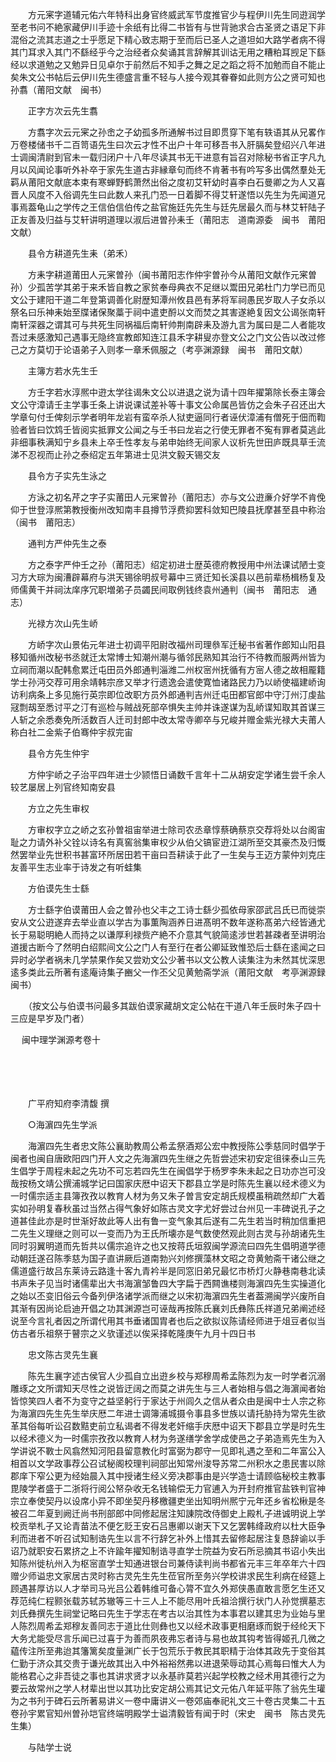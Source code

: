 <!-- { "loadSidebar": true } -->
　　方元宷字道辅元佑六年特科出身官终威武军节度推官少与程伊川先生同逰润学至老书问不絶家藏伊川手迹十余纸有比得二书皆有与世背驰求合古圣贤之语足下非混俗之流其志道之士乎愿足下精心致志期于至而后已圣人之道坦如大路学者病不得其门耳求入其门不繇经乎今之治经者众矣诵其言辞解其训诂无用之糟粕耳觊足下繇经以求道勉之又勉异日见卓尔于前然后不知手之舞之足之蹈之将不加勉而自不能止矣朱文公书帖后云伊川先生德盛言重不轻与人接今观其眷眷如此则方公之贤可知也孙翥（莆阳文献　闽书）

　　正字方次云先生翥

　　方翥字次云元宷之孙峹之子幼孤多所通解书过目即贯穿下笔有轶语其从兄畧作万卷楼储书千二百笥语先生曰次云才性不出户十年可移吾书入肝膈矣登绍兴八年进士调闽清尉到官未一载归闭户十八年尽读其书无干进意有旨召对除秘书省正字凡九月以风闻论事听外补卒于家先生道古非縁章句而终不肯著书有吟写多出偶然羣处无羁从莆阳文献底本束有寒蝉野鹤萧然出俗之度初艾轩幼时喜李白石曼卿之为人又喜晋人风度不入俗调先生曰此数人来孔门恐一日着脚不得艾轩遂悟以先生为先闻道兄事焉葢龟山之学传之王信伯信伯传之盐官施廷先先生与廷先居最久而与林艾轩陆子正友善及归益与艾轩讲明道理以淑后进曽孙耒壬（莆阳志　道南源委　闽书　莆阳文献）

　　县令方耕道先生耒（弟禾）

　　方耒字耕道莆田人元宷曽孙（闽书莆阳志作仲宇曽孙今从莆阳文献作元宷曽孙）少孤苦学其弟于来禾皆自教之家贫奉母典衣不足继以鬻田兄弟杜门力学已而见文公于建阳干道二年登第调善化尉歴知潭州攸县邑有茅将军祠愚民岁取人子女杀以祭名曰乐神耒始至牒诸保聚藁于祠中遣吏酹以文而焚之其害遂絶复因文公谒张南轩南轩深器之谓其可与共死生同祸福后南轩帅荆南辟耒及游九言为属曰是二人者能攻吾过耒感激知己遇事无隐终宣教郎知连江县禾字耕叟亦登文公之门文公告以改过修己之方莫切于论语弟子入则孝一章禾佩服之（考亭渊源録　闽书　莆阳文献）

　　主簿方若水先生壬

　　方壬字若水淳熈中逰太学往谒朱文公以进退之说为请十四年擢第除长泰主簿会文公守漳请壬主学事壬条上讲说课试差补等十事文公命属邑皆仿之会朱子召还出大学章句付壬俾刻示学者明年龙岩有蛮卒杀人狱吏逼同行者诬伏漳浦有僧死于佃而鞫验者皆曰饮鸩壬皆阅实抵罪文公闻之与壬书曰龙岩之行使无罪者不寃有罪者莫逃此非细事秩满知宁乡县未上卒壬性孝友与弟申始终无间家人议析先世田庐既具草壬流涕不忍视而止孙之泰绍定五年第进士见洪文毅天锡交友

　　县令方子实先生泳之

　　方泳之初名芹之字子实莆田人元宷曽孙（莆阳志）亦与文公逰亷介好学不肯俛仰于世登淳熈第教授衡州改知南丰县撙节浮费抑罢科敛知巴陵县抚摩甚至县中称治（闽书　莆阳志）

　　通判方严仲先生之泰

　　方之泰字严仲壬之孙（莆阳志）绍定初进士歴英德府教授用中州法课试陋士变习方大琮为闽漕辟幕府与洪天锡徐明叔号幕中三贤迁知长溪县以邑前辈杨楫杨复及师儒黄干并祠汰庠序冗职増弟子员蠲民间取例钱终袁州通判（闽书　莆阳志　通志）

　　光禄方次山先生峤

　　方峤字次山景佑元年进士初调平阳尉改福州司理叅军迁秘书省著作郎知山阳县移知循州改秘书丞就迁太常博士知潮州潮与循邻民熟知其治行不待教而服两州皆为立祠而潮以配韩愈累迁屯田员外郎通判淄潍二州权宻州抚循有方宻人德之故相龎籍学士孙沔交荐可用余靖韩宗彦又举才行遗逸会遣使寛恤诸路民力乃以峤使福建峤询访利病条上多见施行英宗即位改职方员外郎通判吉州迁屯田都官郎中守汀州汀虔盐冦剽刼至悉讨平之汀有巡检与贼战死部卒惧失主帅并诛遂谋为乱峤谍知取其首谋三人斩之余悉奏免所活数百人迁司封郎中改太常寺卿卒与兄峻并赠金紫光禄大夫莆人称白社二金紫子伯骞仲宇叔完宙

　　县令方先生仲宇

　　方仲宇峤之子治平四年进士少颕悟日诵数千言年十二从胡安定学诸生尝千余人较艺屡居上列官终知南安县

　　方立之先生审权

　　方审权字立之峤之玄孙曽祖宙举进士除司农丞章惇蔡确蔡京交荐将处以台阁宙耻之力请外补父铨以诗名有真窖翁集审权少从伯父镐宦逰江湖所至交其豪杰及归慨然罢举业先世积书甚富环所居田若干亩曰吾耕读于此了一生矣与王迈方蒙仲刘克庄友善平生志业率于诗发之有听蛙集

　　方伯谟先生士繇

　　方士繇字伯谟莆田人会之曽孙也父丰之工诗士繇少孤依母家邵武吕氏已而徙崇安从文公逰遂弃去举业直以学古为事薫陶涵养日进髙明不数年遂称髙弟六经皆通尤长于易聪明絶人而持之以谦厚利禄赀产絶不介意其气貌简逺涉世若甚疎者至讲明治道援古断今了然明白绍熙间文公之门人有至行在者公卿延致惟恐后士繇在逺闻之曰异时必学者祸未几学禁果作矣又尝劝文公少著书以文公教人读集注为未然其忧深思逺多类此云所著有逺庵诗集子豳父一作丕父见黄勉斋学派（莆阳文献　考亭渊源録　闽书）

　　（按文公与伯谟书问最多其跋伯谟家藏胡文定公帖在干道八年壬辰时朱子四十三应是早岁及门者） 

　
闽中理学渊源考卷十

　

　　

　　广平府知府李清馥 撰

　　○海濵四先生学派

　　海濵四先生者忠文陈公襄助教周公希孟祭酒郑公宏中教授陈公季慈同时倡学于闽者也闽自唐欧阳四门开人文之先海濵四先生继之先哲尝述宋初安定徂徕泰山三先生倡学于周程未起之先功不可忘若四先生在闽倡学于杨罗李朱未起之日功亦岂可没哉按杨文靖公撰浦城学记曰国家庆厯中诏天下郡县立学是时陈先生襄以经术德义为一时儒宗适主县簿孜孜以教育人材为务又朱子曽言安定胡氏规模虽稍疏然却广大着实如孙明复春秋虽过当然占得气象好如陈古灵文字尤好尝过台州见一丰碑说孔子之道甚佳此亦是时世渐好故此等人出有鲁一变气象其后遂有二先生若当时稍加信重把二先生义理继之则可以一变而乃为王氏所壊亦是气数使然观此则古灵与孙胡诸先生同时羽翼明道而先哲共以儒宗追许之也又按蒋氏垣叙闽学源流曰四先生倡明道学德动朝廷遂召陈季慈为国子直讲厥后道南勃兴刘修撰藻林文昭之竒黄勉斋干诸公继之儒道盛行故吕东莱诗云路逢十客九青衿半是同窓旧弟兄最忆市桥灯火静巷南巷北读书声朱子见当时诸儒辈出大书海濵邹鲁四大字扁于西闗谯楼则海濵四先生实操道化之始以丕变旧俗云今备列伊洛诸学派而继之以宋初海濵四先生者葢溯闽学兴废所自其渐有因尚论启迪开倡之功其渊源岂可诬哉再按陈氏襄刘氏彝陈氏祥道兄弟阐述经说至今言礼者因之所谓代用其书垂诸国胄者也后之欲拟议陈请经师进于俎豆者似当仿古者乐祖祭于瞽宗之义欤谨述以俟采择乾隆庚午九月十四日书

　　忠文陈古灵先生襄

　　陈先生襄字述古侯官人少孤自立出逰乡校与郑穆周希孟陈烈为友一时学者沉溺雕琢之文所谓知天尽性之说皆迂阔之而莫之讲先生与三人者始相与倡之海濵闻者始皆惊笑四人者不为变守之益坚躬行于家达于州闾久之信从者众由是闽中士人宗之称为海濵四先生先生举庆厯二年进士调簿浦城摄令事县多世族以请托胁持为常先生欲革其俗每听讼召数黠吏前立私谒者不得发老奸缩手庆厯中诏天下郡县立学是时先生以经术德义为一时儒宗孜孜以教育人材为务遂缮学舍学成使邑之子弟造焉先生为入学讲说不斁士风翕然知河阳县留意教化时富弼为郡守一见即礼遇之至和二年富公入相首以文学政事荐公召试秘阁校理判祠部出知常州浚导苏常二州积水之患民害以除郡庠下窄公更为经始晨入其中授诸生经义旁决郡事由是兴学造士请顾临秘校主教事毘陵学者盛于二浙将行阅公帑杂收无名钱输偿无力官逋入为开封府推官盐铁判官神宗立奉使契丹以设席小异不即坐契丹移檄疆吏坐出知明州熈宁元年还乡省松楸是冬被召二年夏到阙迁尚书刑部郎中同修起居注知諌院改侍御史上殿札子进诚明说上学校贡举札子又论青苗法不便乞贬王安石吕惠卿以谢天下又乞罢韩绛政府以杜大臣争利而进者不听召试知制诰先生以言不行辞乞补外上惜其去留修起居注复恳辞谕以手诏乃就职安石累挤之上不许踰年擢知制诰寻直学士院益为安石所忌摘其书诏小失出知陈州徙杭州入为枢宻直学士知通进银台司兼侍读判尚书都省元丰三年卒年六十四赠少师谥忠文家居古灵时称古灵先生先生莅官所至务兴学校讲求民生利病在经筵上顾遇甚厚访以人才举司马光吕公着韩维可备心膂不宜久外郑侠愚直敢言愿乞生还又荐范纯仁程颢张载苏轼苏辙等三十三人上不能尽用叶氏祖洽撰行状门人孙觉撰墓志刘氏彝撰先生祠堂记略曰先生于学志在考古以治其性为本事君以建其忠为业始与里人陈烈周希孟郑穆友善同志于道比仕则彝也又以经术政事更相磨琢而鋭于经纶天下大务尤能受尽言乐闻已过喜于为善而夙夜弗忘者诗与易也故其钩考皆得姬孔几微之藴传注所至弗迨其籓篱矣度量渊广长于包荒乐于教民其职精于治体其政先于变俗其仁勤于济众其交贵于谦光故其出入中外裕裕然弗以进退荣辱动其心焉每曰惟大人为能格君心之非吾徒之事也其讲求贤才以永基祚莫若兴起学校教之经术用其德行之为要云故常州之学人材辈出世以其功比安定胡公焉其记文元佑八年延平陈了翁先生瓘为之书刋于碑石云所著易讲义一卷中庸讲义一卷郊庙奉祀礼文三十卷古灵集二十五卷孙宇累官知州曽孙垲官终端明殿学士谥清毅皆有闻于时（宋史　闽书　陈古灵先生集）

　　与陆学士说

